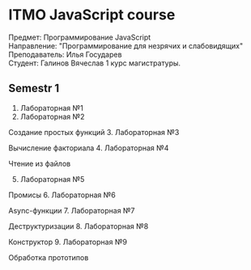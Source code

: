 # ITMO JavaScript course  
Предмет: Программирование JavaScript  
Направление: "Программирование для незрячих и слабовидящих"  
Преподаватель: Илья Государев  
Студент: Галинов Вячеслав 1 курс магистратуры.  

## Semestr 1
1. Лабораторная №1  
2. Лабораторная №2
  
Создание простых функций
3. Лабораторная №3

Вычисление факториала
4. Лабораторная №4

Чтение из файлов

5. Лабораторная №5
  
Промисы
6. Лабораторная №6
 
Async-функции
7. Лабораторная №7
  
Деструктуризации
8. Лабораторная №8

Конструктор
9. Лабораторная №9

Обработка прототипов
